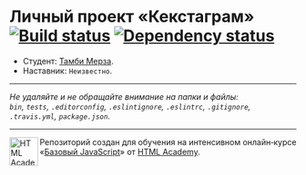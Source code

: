 # Личный проект «Кекстаграм» [![Build status][travis-image]][travis-url] [![Dependency status][dependency-image]][dependency-url]

* Студент: [Тамби Мерза](https://up.htmlacademy.ru/javascript/6/user/177362).
* Наставник: `Неизвестно`.

---

_Не удаляйте и не обращайте внимание на папки и файлы:_<br>
_`bin`, `tests`, `.editorconfig`, `.eslintignore`, `.eslintrc`, `.gitignore`, `.travis.yml`, `package.json`._

---

<a href="https://htmlacademy.ru/intensive/javascript"><img align="left" width="50" height="50" title="HTML Academy" src="https://up.htmlacademy.ru/static/img/intensive/javascript/logo-for-github.svg"></a>

Репозиторий создан для обучения на интенсивном онлайн‑курсе «[Базовый JavaScript](https://htmlacademy.ru/intensive/javascript)» от [HTML Academy](https://htmlacademy.ru).

[travis-image]: https://travis-ci.org/htmlacademy-javascript/177362-kekstagram.svg?branch=master
[travis-url]: https://travis-ci.org/htmlacademy-javascript/177362-kekstagram
[dependency-image]: https://david-dm.org/htmlacademy-javascript/177362-kekstagram.svg?style=flat-square
[dependency-url]: https://david-dm.org/htmlacademy-javascript/177362-kekstagram

